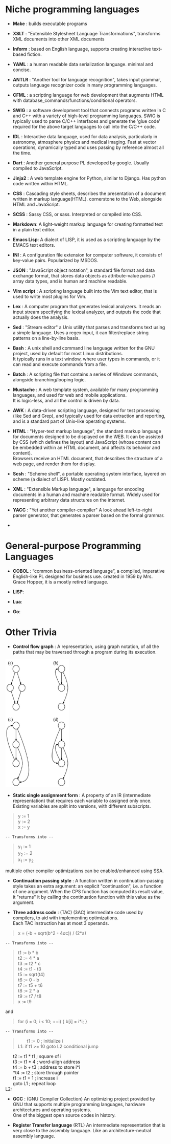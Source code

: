 # Niche programming languages

-	**Make**	: 	builds executable programs

-	**XSLT**	: 	"Extensible Stylesheet Language Transformations", transforms XML documents into other XML documents

-	**Inform**	:	based on English language, supports creating interactive text-based fiction.

-	**YAML**	:	a human readable data serialization language. minimal and concise.

-	**ANTLR**	:	"Another tool for language recognition", takes input grammar, outputs language recognizer code in many programming languages.

-	**CFML**	:	a scripting language for web development that augments HTML with database_commands/functions/conditional operators.

-	**SWIG**	:	a software development tool that connects programs written in C and C++ with a variety of high-level programming languages. 
SWIG is typically used to parse C/C++ interfaces and generate the 'glue code' required for the above target languages to call into the C/C++ code.

-	**IDL**	:	Interactive data language, used for data analysis, particularly in astronomy, atmosphere physics and medical imaging.
Fast at vector operations, dynamically typed and uses passing by reference almost all the time.
  
-	**Dart**	:	Another general purpose PL developed by google. Usually compiled to JavaScript.

-	**Jinja2**	:	A web template engine for Python, similar to Django. Has python code written within HTML.

-	**CSS**	:	Cascading style sheets, describes the presentation of a document written in markup language(HTML).
cornerstone to the Web, alongside HTML and JavaScript.

-	**SCSS**	:	Sassy CSS, or sass. Interpreted or compiled into CSS.

-	**Markdown**:	A light-weight markup language for creating formatted text in a plain text editor.

-	**Emacs Lisp**:	A dialect of LISP, it is used as a scripting language by the EMACS text editors. 

-	**INI**	:	A configuration file extension for computer software, it consists of key-value pairs.
Popularized by MSDOS.

- **JSON** : "JavaScript object notation", a standard file format and data exchange format, that stores data objects as attribute-value pairs // array data types, and is human and machine readable.
  
- **Vim script** : A scripting language built into the Vim text editor, that is used to write most plugins for Vim.

- **Lex** 		: A computer program that generates lexical analyzers. It reads an input stream specifying the lexical analyzer, and outputs the code that actually does the analysis.

- **Sed**			: "Stream editor" a Unix utility that parses and transforms text using a simple language.
Uses a regex input, it can filter/replace string patterns on a line-by-line basis.  

- **Bash**		: A unix shell and command line language written for the GNU project, used by default for most Linux distributions.  
It typically runs in a text window, where user types in commands, or it can read and execute commands from a file.
 
- **Batch**	: A scripting file that contains a series of Windows commands, alongside branching/looping logic.

- **Mustache** : A web template system, available for many programming languages, and used for web and mobile applications.  
It is logic-less, and all the control is driven by data.  

- **AWK**		: A data-driven scripting language, designed for test processing (like Sed and Grep), and typically used for data extraction and reporting, and is a standard part of Unix-like operating systems.  

- **HTML**	: "Hyper-text markup language", the standard markup language for documents designed to be displayed on the WEB. It can be assisted by CSS (which defines the layout) and JavaScript (whose content can be embedded within an HTML document, and affects its behavior and content).  
Browsers receive an HTML document, that describes the structure of a web page, and render them for display.

- **Scsh** 	: "Scheme shell", a portable operating system interface, layered on scheme (a dialect of LISP). Mostly outdated.

- **XML** 	: "Extensible Markup language", a language for encoding documents in a human and machine readable format. Widely used for representing arbitrary data structures on the internet.  

- **YACC**	: "Yet another compiler-compiler" A look ahead left-to-right parser generator, that generates a parser based on the formal grammar.

- 

# General-purpose Programming Languages

-	**COBOL** :	“common business-oriented language”, a compiled, imperative English-like PL designed for business use.
created in 1959 by Mrs. Grace Hopper, it is a mostly retired language.  

- **LISP**: 

- **Lua**:

- **Go**:  


# Other Trivia

- **Control flow graph** :	A representation, using graph notation, of all the paths that may be traversed through a program during its execution.  

<img src="images/Some_types_of_control_flow_graphs.svg.png" width = 200 height = 400>

- **Static single assignment form** : A property of an IR (intermediate representation) that requires each variable to assigned only once. Existing variables are split into versions, with different subscripts.  

> y := 1  
	y := 2  
	x := y  

	-- Transforms into --  
> y<sub>1</sub> := 1  
	y<sub>2</sub> := 2  
	x<sub>1</sub> := y<sub>2</sub>  

multiple other compiler optimizations can be enabled/enhanced using SSA.

- **Continuation passing style** : A function written in continuation-passing style takes an extra argument: an explicit "continuation", i.e. a function of one argument. When the CPS function has computed its result value, it "returns" it by calling the continuation function with this value as the argument.

- **Three address code** : (TAC) (3AC) intermediate code used by compilers, to aid with implementing optimizations.  
Each TAC instruction has at most 3 operands.

> x = (-b + sqrt(b^2 - 4*a*c)) / (2*a)  

	-- Transforms into --  

> t1 := b * b  
t2 := 4 * a  
t3 := t2 * c  
t4 := t1 - t3  
t5 := sqrt(t4)  
t6 := 0 - b  
t7 := t5 + t6  
t8 := 2 * a  
t9 := t7 / t8  
x := t9  

and 
> for (i = 0; i < 10; ++i) {
    b[i] = i*i; 
}

	-- Transforms into --  
>&nbsp;&nbsp;&nbsp;&nbsp;&nbsp;&nbsp; t1 := 0                ; initialize i  
L1:  if t1 >= 10 goto L2  conditional jump  

&nbsp;&nbsp;&nbsp;&nbsp;&nbsp;&nbsp;t2 := t1 * t1          ; square of i  
&nbsp;&nbsp;&nbsp;&nbsp;&nbsp;&nbsp;t3 := t1 * 4           ; word-align address  
&nbsp;&nbsp;&nbsp;&nbsp;&nbsp;&nbsp;t4 := b + t3           ; address to store i*i  
&nbsp;&nbsp;&nbsp;&nbsp;&nbsp;&nbsp;*t4 := t2              ; store through pointer  
&nbsp;&nbsp;&nbsp;&nbsp;&nbsp;&nbsp;t1 := t1 + 1           ; increase i  
&nbsp;&nbsp;&nbsp;&nbsp;&nbsp;&nbsp;goto L1                ; repeat loop  
L2:

- **GCC** : (GNU Compiler Collection) An optimizing project provided by GNU that supports multiple programming languages, hardware architectures and operating systems.  
One of the biggest open source codes in history.

- **Register Transfer language** (RTL) An intermediate representation that is very close to the assembly language. Like an architecture-neutral assembly language.